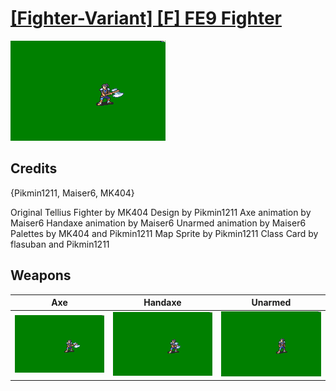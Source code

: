 # [\[Fighter-Variant\] \[F\] FE9 Fighter](./%5BFighter-Variant%5D%20%5BF%5D%20FE9%20Fighter)

<img src="./3.%20Axe%20(Maiser6)/Axe_000.png" alt="[Fighter-Variant] [F] FE9 Fighter standing" />

## Credits

{Pikmin1211, Maiser6, MK404}

Original Tellius Fighter by MK404
Design by Pikmin1211
Axe animation by Maiser6
Handaxe animation by Maiser6
Unarmed animation by Maiser6
Palettes by MK404 and Pikmin1211
Map Sprite by Pikmin1211
Class Card by flasuban and Pikmin1211


## Weapons


|Axe |Handaxe |Unarmed |
|  :---: | :---: | :---: |
| <img alt="Axe animation" src="./3.%20Axe%20(Maiser6)/Axe.gif" /> | <img alt="Handaxe animation" src="./4.%20Handaxe%20(Maiser6)/Handaxe.gif" /> | <img alt="Unarmed animation" src="./8.%20Unarmed%20(Maiser6)/Unarmed.gif" /> |
